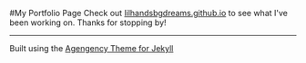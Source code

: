 #My Portfolio Page
Check out [lilhandsbgdreams.github.io](https://lilhandsbgdreams.github.io/) to see what I've been working on.
Thanks for stopping by!

---
Built using the [Agengency Theme for Jekyll](https://github.com/y7kim/agency-jekyll-theme)
